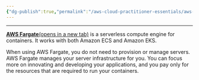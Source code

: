 ```yaml
---
{"dg-publish":true,"permalink":"/aws-cloud-practitioner-essentials/aws-fargate/"}
---
```


---
[**AWS Fargate**(opens in a new tab)](https://aws.amazon.com/fargate/) is a serverless compute engine for containers. It works with both Amazon ECS and Amazon EKS. 

When using AWS Fargate, you do not need to provision or manage servers. AWS Fargate manages your server infrastructure for you. You can focus more on innovating and developing your applications, and you pay only for the resources that are required to run your containers.